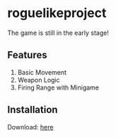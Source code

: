 # roguelikeproject
The game is still in the early stage!

<!-- FEATURES -->
## Features
1. Basic Movement
2. Weapon Logic
3. Firing Range with Minigame

<!-- INSTALLATION -->
## Installation
Download: [here](https://github.com/MarufSourav/roguelikeproject/releases/tag/v.0.0.1)
